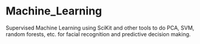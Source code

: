 # Machine_Learning
Supervised Machine Learning using SciKit and other tools to do PCA, SVM, random forests, etc. for facial recognition and predictive decision making.
